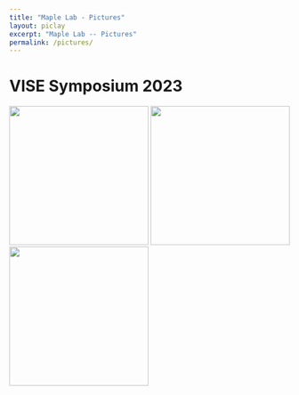 ```yaml
---
title: "Maple Lab - Pictures"
layout: piclay
excerpt: "Maple Lab -- Pictures"
permalink: /pictures/
---
```


# VISE Symposium 2023
<img src="{{ site.url }}{{ site.baseurl }}/images/picpic/VISE_Symposium_2023_Jumanh.jpg" style="width: 250px">
<img src="{{ site.url }}{{ site.baseurl }}/images/picpic/VISE_Symposium_2023_Simon.jpg" style="width: 250px">
<img src="{{ site.url }}{{ site.baseurl }}/images/picpic/VISE_Symposium_2023_John.jpg" style="width: 250px">